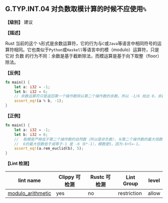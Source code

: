 ## G.TYP.INT.04  对负数取模计算的时候不应使用`%`

**【级别】** 建议

**【描述】**

Rust 当前的这个 `%`形式是余数运算符，它的行为与`C`或`Java`等语言中相同符号的运算符相同。它也类似于`Python`或`Haskell`等语言中的模（modulo）运算符，只是它对 负数 的行为不同：余数是基于截断除法，而模运算是基于向下取整（floor）除法。

**【反例】**

```rust
fn main() {
    let a: i32 = -1;
    let b: i32 = 6;
    // 余数运算符只是返回第一个操作数除以第二个操作数的余数。所以 -1/6 给出 0，余数为 -1
    assert_eq!(a % b, -1);
}
```

**【正例】**

```rust
fn main() {
    let a: i32 = -1;
    let b: i32 = 6;
	//  取模是严格低于第二个操作数的自然数（所以是非负数），与第二个操作数的最大倍数相加，也低于或等于第一个操作数，则为第一个操作数。
    //  6的最大倍数低于或等于-1 是 -6（6*-1），模数是5，因为-6+5=-1。
    assert_eq!(a.rem_euclid(b), 5);
}
```

**【Lint 检测】**

| lint name                                                    | Clippy 可检测 | Rustc 可检测 | Lint Group  | level |
| ------------------------------------------------------------ | ------------- | ------------ | ----------- | ----- |
| [modulo_arithmetic](https://rust-lang.github.io/rust-clippy/master/#modulo_arithmetic) | yes           | no           | restriction | allow |


